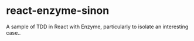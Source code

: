 # react-enzyme-sinon
A sample of TDD in React with Enzyme, particularly to isolate an interesting case..
